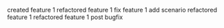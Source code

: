 created feature 1
refactored feature 1
fix feature 1
add scenario
refactored feature 1
refactored feature 1 post bugfix